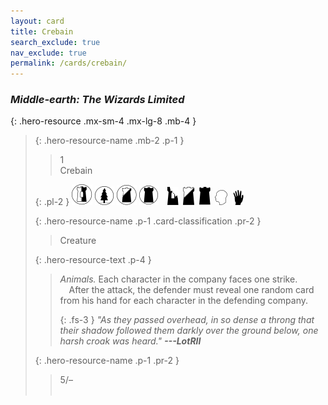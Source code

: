 ```yaml
---
layout: card
title: Crebain
search_exclude: true
nav_exclude: true
permalink: /cards/crebain/
---
```


### _Middle-earth: The Wizards Limited_

{: .hero-resource .mx-sm-4 .mx-lg-8 .mb-4 }
> {: .hero-resource-name .mb-2 .p-1 }
> > <div class="card-mp">1</div>
> > <div class="card-name">Crebain&emsp;</div>
> 
> {: .pl-2 }
> ![](/assets/images/border-land.svg) ![](/assets/images/wilderness.svg) ![](/assets/images/shadow-land.svg) ![](/assets/images/dark-domain.svg)&emsp;![](/assets/images/ruinlair.svg)&ensp;![](/assets/images/shadow-hold.svg)&ensp;![](/assets/images/dark-hold.svg)&ensp;![](/assets/images/mind.svg)&ensp;![](/assets/images/di.svg)
> 
> {: .hero-resource-name .p-1 .card-classification .pr-2 }
> > Creature
> 
> {: .hero-resource-text .p-4 }
> > _Animals._ Each character in the company faces one strike.<br>&emsp;After the attack, the defender must reveal one random card from his hand for each character in the defending company.
> > 
> > {: .fs-3 }
> > _"As they passed overhead, in so dense a throng that their shadow followed them darkly over the ground below, one harsh croak was heard." **---LotRII**_ 
> 
> {: .hero-resource-name .p-1 .pr-2 }
> > <div class="card-shield">5/&ndash;</div>
> > <div class="card-corruption">&nbsp;</div>
